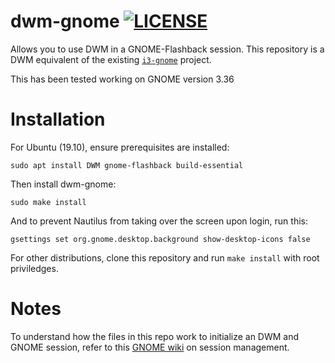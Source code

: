 # dwm-gnome [![LICENSE](http://img.shields.io/badge/license-MIT-blue.svg?style=flat)](http://choosealicense.com/licenses/mit/)

Allows you to use DWM in a GNOME-Flashback session. This repository is a DWM equivalent of the existing [`i3-gnome`](https://github.com/lvillani/i3-gnome) project.

This has been tested working on GNOME version 3.36

# Installation

For Ubuntu (19.10), ensure prerequisites are installed:
```
sudo apt install DWM gnome-flashback build-essential
```
Then install dwm-gnome:
```
sudo make install
```
And to prevent Nautilus from taking over the screen upon login, run this:
```
gsettings set org.gnome.desktop.background show-desktop-icons false
```

For other distributions, clone this repository and run `make install` with root priviledges.

# Notes

To understand how the files in this repo work to initialize an DWM and GNOME session, refer to this [GNOME wiki](https://wiki.gnome.org/Projects/SessionManagement/RequiredComponents) on session management.
